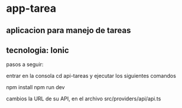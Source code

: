 # app-tarea
aplicacion para manejo de tareas
-----------------------------
tecnologia:
Ionic
-----------------------------
pasos a seguir:

entrar en la consola cd api-tareas y ejecutar los siguientes comandos

npm install
npm run dev

cambios la URL de su API, en el archivo src/providers/api/api.ts 
